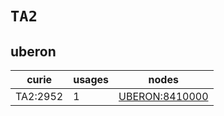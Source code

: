 # `TA2`

## uberon

| curie    |   usages | nodes                                                   |
|----------|----------|---------------------------------------------------------|
| TA2:2952 |        1 | [UBERON:8410000](https://bioregistry.io/UBERON:8410000) |

